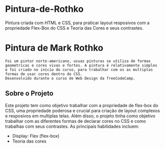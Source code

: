# Pintura-de-Rothko
 Pintura criada com HTML e CSS, para praticar layout resposivos com a propriedade Flex-Box do CSS e Teoria das Cores e seus contrastes.

# Pintura de Mark Rothko

    Foi um pintor norte-americano, usuas pinturas se utiliza de formas geometricas e cores vivas e fortes. A pintura é relativamente simples e foi criado no início do curso, para trabalhar com os as multiplas formas de usar cores dentro do CSS. 
    Desenvolvido durante o curso de Web Design da freeCodeCamp.

## Sobre o Projeto
Este projeto tem como objetivo trabalhar com a propriedade de flex-box do CSS, uma propriedade poderosa e crucial para criação de layout complexos e resposivos em multiplas telas. Além disso, o projeto tinha como objetivo trabalhar com as diferentes formas de declarar cores no CSS e como trabalhas com seus contrastes. As principais habilidades incluem:

* Display: Flex (flex-box)
* Teoria das cores

